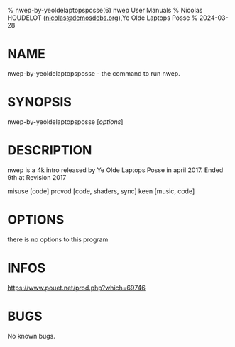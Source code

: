 % nwep-by-yeoldelaptopsposse(6) nwep User Manuals
% Nicolas HOUDELOT (nicolas@demosdebs.org),Ye Olde Laptops Posse
% 2024-03-28

# NAME
nwep-by-yeoldelaptopsposse - the command to run nwep.

# SYNOPSIS
nwep-by-yeoldelaptopsposse [*options*]

# DESCRIPTION
nwep is a 4k intro released by Ye Olde Laptops Posse in april 2017.
Ended 9th at Revision 2017

misuse [code]
provod [code, shaders, sync]
keen [music, code]

# OPTIONS
there is no options to this program

# INFOS
https://www.pouet.net/prod.php?which=69746

# BUGS
No known bugs.
